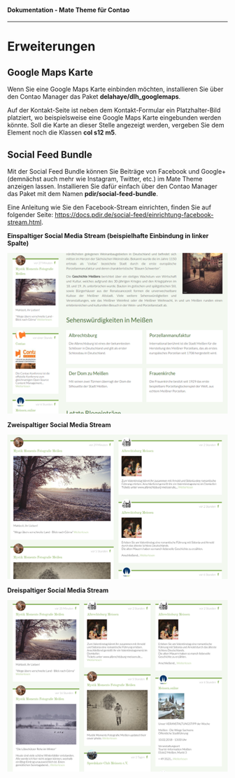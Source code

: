#### Dokumentation - Mate Theme für Contao

---

# Erweiterungen

## Google Maps Karte

Wenn Sie eine Google Maps Karte einbinden möchten, installieren Sie über den Contao Manager das Paket **delahaye/dlh\_googlemaps**.

Auf der Kontakt-Seite ist neben dem Kontakt-Formular ein Platzhalter-Bild platziert, wo beispielsweise eine Google Maps Karte eingebunden werden könnte. Soll die Karte an dieser Stelle angezeigt werden, vergeben Sie dem Element noch die Klassen **col s12 m5**.

## Social Feed Bundle

Mit der Social Feed Bundle können Sie Beiträge von Facebook und Google+ \(demnächst auch mehr wie Instagram, Twitter, etc.\) im Mate Theme anzeigen lassen. Installieren Sie dafür einfach über den Contao Manager das Paket mit dem Namen **pdir/social-feed-bundle**.

Eine Anleitung wie Sie den Facebook-Stream einrichten, finden Sie auf folgender Seite: https://docs.pdir.de/social-feed/einrichtung-facebook-stream.html.

**Einspaltiger Social Media Stream \(beispielhafte Einbindung in linker Spalte\)**

![](/mate-theme/images/mate-elemente/social-feed-einspaltig.png)

**Zweispaltiger Social Media Stream**

![](/mate-theme/images/mate-elemente/social-feed-zweispaltig.png)

**Dreispaltiger Social Media Stream**

![](/mate-theme/images/mate-elemente/social-feed-dreispaltig.png)

